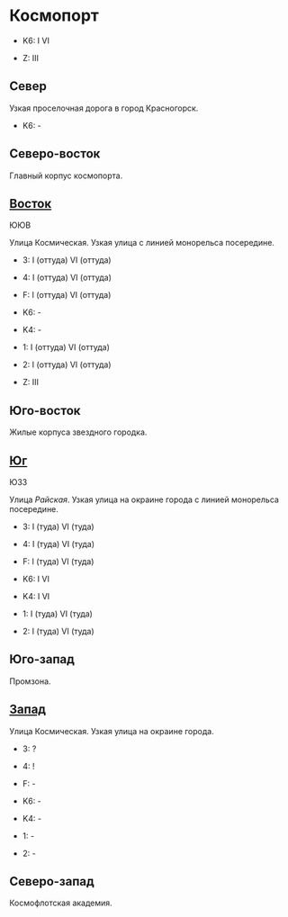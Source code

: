 # Космопорт

* K6:   I   VI

* Z:    III

## Север

Узкая проселочная дорога в город Красногорск.

* K6:   -

## Северо-восток

Главный корпус космопорта.

## [Восток](./10590015.md)

ЮЮВ

Улица Космическая.
Узкая улица с линией монорельса посередине.

* 3:    I (оттуда)  VI (оттуда)
* 4:    I (оттуда)  VI (оттуда)
* F:    I (оттуда)  VI (оттуда)

* K6:   -
* K4:   -
* 1:    I (оттуда)  VI (оттуда)
* 2:    I (оттуда)  VI (оттуда)

* Z:    III

## Юго-восток

Жилые корпуса звездного городка.

## [Юг](./10585020.md)

ЮЗЗ

Улица *Райская*.
Узкая улица на окраине города с линией монорельса посередине.

* 3:    I (туда)    VI (туда)
* 4:    I (туда)    VI (туда)
* F:    I (туда)    VI (туда)

* K6:   I   VI
* K4:   I   VI
* 1:    I (туда)    VI (туда)
* 2:    I (туда)    VI (туда)

## Юго-запад

Промзона.

## [Запад](./10580015.md)

Улица Космическая.
Узкая улица на окраине города.

* 3:    ?
* 4:    !
* F:    -

* K6:   -
* K4:   -
* 1:    -
* 2:    -

## Северо-запад

Космофлотская академия.
